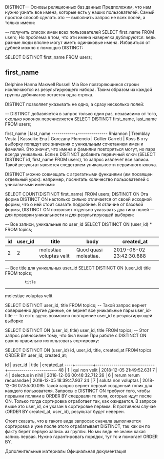 DISTINCT—
Основы реляционных баз данных
Предположим, что нам нужно узнать все имена, которые есть у наших пользователей. Самый простой способ сделать это — выполнить запрос не всех полей, а только имени:

-- получить список имен всех пользователей
SELECT first_name FROM users;
Но проблема в том, что эти имена наверняка дублируются: ведь разные люди вполне могут иметь одинаковые имена. Избавиться от дублей можно с помощью DISTINCT:

SELECT DISTINCT first_name FROM users;

first_name
------------
Delphine
Hanna
Maxwell
Russell
Mia
Все повторяющиеся строки исключаются из результирующего набора. Таким образом из каждой группы дубликатов остается одна строка.

DISTINCT позволяет указывать не одно, а сразу несколько полей:

-- DISTINCT добавляется в запрос только один раз, независимо от того, сколько колонок перечисляется
SELECT DISTINCT first_name, last_name FROM users;

first_name |   last_name
------------+---------------
Rhiannon   | Tremblay
Vesta      | Kassulke
Ena        | Gorczany
Florencio  | Collier
Garrett    | Koss
В эту выборку попадут все значения с уникальным сочетанием имен и фамилий. Это значит, что имена и фамилии повторяться могут, но пара всегда уникальна. Если в DISTINCT добавить первичный ключ (SELECT DISTINCT id, first_name FROM users), то запрос извлечет все записи. Такой результат является следствием уникальности первичного ключа.

DISTINCT можно совмещать с агрегатными функциями (им посвящен отдельный урок): например, посчитать количество пользователей с уникальными именами:

SELECT COUNT(DISTINCT first_name) FROM users;
DISTINCT ON
Эта форма DISTINCT ON настолько сильно отличается от своей исходной формы, что о ней стоит сказать подробнее. В отличие от базовой формы, DISTINCT ON позволяет отдельно указывать два типа полей — для проверки уникальности и для результирующей выборки:

-- Все записи, уникальные по user_id
SELECT DISTINCT ON (user_id) * FROM topics;

id | user_id |              title              | body                  |       created_at
----|---------|---------------------------------|-----------------------|------------------------
2 |       2 | molestiae voluptas velit        | Quod quasi molestiae. | 2019-06-02 23:42:30.688

-- Все title для уникальных user_id
SELECT DISTINCT ON (user_id) title FROM topics;

             title
-------------------------
molestiae voluptas velit

SELECT DISTINCT user_id, title FROM topics;
-- Такой запрос вернет совершенно другие данные, он вернет все уникальные пары user_id-title
-- То есть здесь возможно повторение user_id в результирующей выборке

SELECT DISTINCT ON (user_id, title) user_id, title FROM topics;
-- Этот запрос равносилен тому, что был выше
При работе с DISTINCT ON важно правильно использовать сортировку:

SELECT DISTINCT ON (user_id) id, user_id, title, created_at
FROM topics
ORDER BY user_id, created_at;

id | user_id |            title             |       created_at
----+---------+------------------------------+-------------------------
48 |       1 | qui non velit                | 2018-12-05 21:49:52.631
7 |       4 | delectus in nihil            | 2018-12-06 00:46:32.712
26 |       6 | rerum rerum recusandae       | 2018-12-05 18:39:47.937
34 |       7 | soluta non voluptas          | 2018-12-06 07:55:00.095
Такой запрос вернет первый созданный топик для каждого пользователя. Запросы с DISTINCT ON требуют того, чтобы первыми полями в ORDER BY следовали те поля, которые идут после ON. Только тогда сортировка отработает так, как ожидается. В запросе выше это user_id, он указан в сортировке первым. В противном случае (ORDER BY created_at, user_id), результат будет неверен.

Стоит сказать, что в такого вида запросах сначала выполняется сортировка и уже после этого отрабатывает DISTINCT, так как он по факту берет первую запись из группы. Но мы ведь не знаем какая запись первая. Нужно гарантировать порядок, тут то и помогает ORDER BY.

Дополнительные материалы
Официальная документация